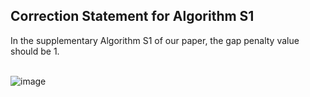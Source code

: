 ## Correction Statement for Algorithm S1
In the supplementary Algorithm S1 of our paper, the gap penalty value should be 1. <br> <br>

![image](https://github.com/user-attachments/assets/a628af85-df13-4929-8f89-605ea17e8bf7)
 <br> <br> <br>




